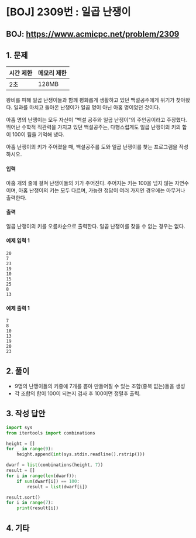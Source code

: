 #  [BOJ] 2309번 : 일곱 난쟁이

## BOJ: https://www.acmicpc.net/problem/2309

## 1. 문제

|시간 제한| 메모리 제한| 
|:----|:----|
|2초|128MB|

왕비를 피해 일곱 난쟁이들과 함께 평화롭게 생활하고 있던 백설공주에게 위기가 찾아왔다. 일과를 마치고 돌아온 난쟁이가 일곱 명이 아닌 아홉 명이었던 것이다.

아홉 명의 난쟁이는 모두 자신이 "백설 공주와 일곱 난쟁이"의 주인공이라고 주장했다. 뛰어난 수학적 직관력을 가지고 있던 백설공주는, 다행스럽게도 일곱 난쟁이의 키의 합이 100이 됨을 기억해 냈다.

아홉 난쟁이의 키가 주어졌을 때, 백설공주를 도와 일곱 난쟁이를 찾는 프로그램을 작성하시오.

#### 입력
아홉 개의 줄에 걸쳐 난쟁이들의 키가 주어진다. 주어지는 키는 100을 넘지 않는 자연수이며, 아홉 난쟁이의 키는 모두 다르며, 가능한 정답이 여러 가지인 경우에는 아무거나 출력한다.

#### 출력
일곱 난쟁이의 키를 오름차순으로 출력한다. 일곱 난쟁이를 찾을 수 없는 경우는 없다.

#### 예제 입력 1
```
20
7
23
19
10
15
25
8
13
```
#### 예제 출력 1
```
7
8
10
13
19
20
23
```

## 2. 풀이
- 9명의 난쟁이들의 키중에 7개를 뽑아 만들어질 수 있는 조합(중복 없는)들을 생성
- 각 조합의 합이 100이 되는지 검사 후 100이면 정렬후 출력.

## 3. 작성 답안
```python
import sys
from itertools import combinations

height = []
for _ in range(9):
	height.append(int(sys.stdin.readline().rstrip()))

dwarf = list(combinations(height, 7))
result = []
for i in range(len(dwarf)):
	if sum(dwarf[i]) == 100:
		result = list(dwarf[i])

result.sort()
for i in range(7):
	print(result[i])
```
## 4. 기타
